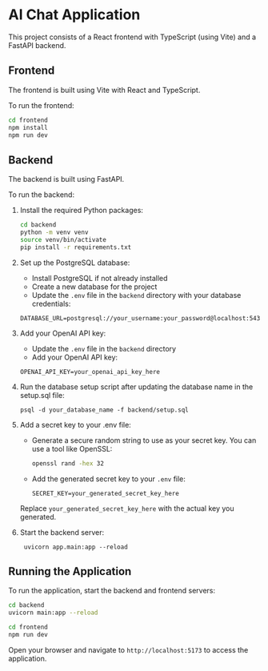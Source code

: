 # AI Chat Application

This project consists of a React frontend with TypeScript (using Vite) and a FastAPI backend.

## Frontend

The frontend is built using Vite with React and TypeScript.

To run the frontend:

```bash
cd frontend
npm install
npm run dev
```

## Backend

The backend is built using FastAPI.

To run the backend:

1. Install the required Python packages:

    ```bash
    cd backend
    python -m venv venv 
    source venv/bin/activate
    pip install -r requirements.txt
    ```
2. Set up the PostgreSQL database:

    - Install PostgreSQL if not already installed
    - Create a new database for the project
    - Update the `.env` file in the `backend` directory with your database credentials:
    ```
    DATABASE_URL=postgresql://your_username:your_password@localhost:5432/your_database_name
    ```
3. Add your OpenAI API key:
    - Update the `.env` file in the `backend` directory
    - Add your OpenAI API key:
    ```
    OPENAI_API_KEY=your_openai_api_key_here
    ```
    
4. Run the database setup script after updating the database name in the setup.sql file:
   ```
   psql -d your_database_name -f backend/setup.sql
   ```
5. Add a secret key to your .env file:
   - Generate a secure random string to use as your secret key. You can use a tool like OpenSSL:
     ```bash
     openssl rand -hex 32
     ```
   - Add the generated secret key to your `.env` file:
     ```
     SECRET_KEY=your_generated_secret_key_here
     ```
   Replace `your_generated_secret_key_here` with the actual key you generated.

6. Start the backend server:
   ```
    uvicorn app.main:app --reload
   ```

## Running the Application

To run the application, start the backend and frontend servers:

```bash
cd backend
uvicorn main:app --reload
```

```bash
cd frontend
npm run dev
```

Open your browser and navigate to `http://localhost:5173` to access the application.

